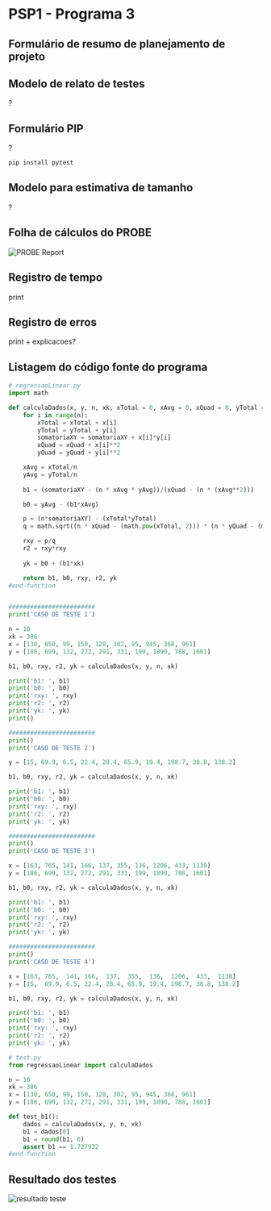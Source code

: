# PSP1 - Programa 3

## Formulário de resumo de planejamento de projeto

## Modelo de relato de testes
?

## Formulário PIP
?
```bash
pip install pytest
```

## Modelo para estimativa de tamanho
?

## Folha de cálculos do PROBE
![PROBE Report](https://user-images.githubusercontent.com/37521313/189774757-5b62ec38-6a8e-41b5-9841-1ec668f26e8c.png)

## Registro de tempo 
print

## Registro de erros
print + explicacoes?

## Listagem do código fonte do programa

```python
# regressaoLinear.py
import math

def calculaDados(x, y, n, xk, xTotal = 0, xAvg = 0, xQuad = 0, yTotal = 0, yAvg = 0, yQuad = 0, somatoriaXY = 0):
    for i in range(n):
        xTotal = xTotal + x[i]
        yTotal = yTotal + y[i]
        somatoriaXY = somatoriaXY + x[i]*y[i]
        xQuad = xQuad + x[i]**2
        yQuad = yQuad + y[i]**2

    xAvg = xTotal/n
    yAvg = yTotal/n
    
    b1 = (somatoriaXY - (n * xAvg * yAvg))/(xQuad - (n * (xAvg**2)))

    b0 = yAvg - (b1*xAvg)

    p = (n*somatoriaXY) - (xTotal*yTotal)
    q = math.sqrt((n * xQuad - (math.pow(xTotal, 2))) * (n * yQuad - (math.pow(yTotal, 2))))

    rxy = p/q
    r2 = rxy*rxy
    
    yk = b0 + (b1*xk)

    return b1, b0, rxy, r2, yk
#end-function


########################
print('CASO DE TESTE 1')

n = 10
xk = 386
x = [130, 650, 99, 150, 128, 302, 95, 945, 368, 961]
y = [186, 699, 132, 272, 291, 331, 199, 1890, 788, 1601]

b1, b0, rxy, r2, yk = calculaDados(x, y, n, xk)

print('b1: ', b1)
print('b0: ', b0)
print('rxy: ', rxy)
print('r2: ', r2)
print('yk: ', yk)
print()

########################
print()
print('CASO DE TESTE 2')

y = [15, 69.9, 6.5, 22.4, 28.4, 65.9, 19.4, 198.7, 38.8, 138.2]

b1, b0, rxy, r2, yk = calculaDados(x, y, n, xk)

print('b1: ', b1)
print('b0: ', b0)
print('rxy: ', rxy)
print('r2: ', r2)
print('yk: ', yk)

########################
print()
print('CASO DE TESTE 3')

x = [163, 765, 141, 166, 137, 355, 136, 1206, 433, 1130]
y = [186, 699, 132, 272, 291, 331, 199, 1890, 788, 1601]

b1, b0, rxy, r2, yk = calculaDados(x, y, n, xk)

print('b1: ', b1)
print('b0: ', b0)
print('rxy: ', rxy)
print('r2: ', r2)
print('yk: ', yk)

########################
print()
print('CASO DE TESTE 4')

x = [163, 765,  141, 166,  137,  355,  136,  1206,  433,  1130]
y = [15,  69.9, 6.5, 22.4, 28.4, 65.9, 19.4, 198.7, 38.8, 138.2]

b1, b0, rxy, r2, yk = calculaDados(x, y, n, xk)

print('b1: ', b1)
print('b0: ', b0)
print('rxy: ', rxy)
print('r2: ', r2)
print('yk: ', yk)

```

```python
# test.py
from regressaoLinear import calculaDados

n = 10
xk = 386
x = [130, 650, 99, 150, 128, 302, 95, 945, 368, 961]
y = [186, 699, 132, 272, 291, 331, 199, 1890, 788, 1601]

def test_b1():
    dados = calculaDados(x, y, n, xk)
    b1 = dados[0]
    b1 = round(b1, 6)
    assert b1 == 1.727932
#end-function
```

## Resultado dos testes
![resultado teste](https://user-images.githubusercontent.com/37521313/189774603-45034af5-4f11-42de-8a2f-64e3544df759.png)
